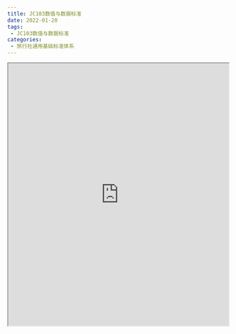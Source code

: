 ```yaml
---
title: JC103数值与数据标准
date: 2022-01-20
tags:
 - JC103数值与数据标准
categories:
 - 旅行社通用基础标准体系
---
```




<iframe src="http://localhost:8080/pdf/web/viewer.html?file=https://vkceyugu.cdn.bspapp.com/VKCEYUGU-f2824a45-8901-4778-8647-e91230414af7/c1435f4f-4565-4b12-a470-dae7b1f65260.pdf" width="100%" height="600px"></iframe>
